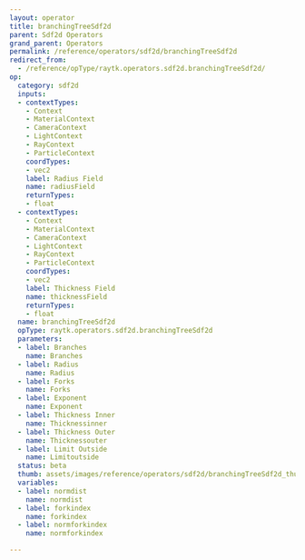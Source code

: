 ```yaml
---
layout: operator
title: branchingTreeSdf2d
parent: Sdf2d Operators
grand_parent: Operators
permalink: /reference/operators/sdf2d/branchingTreeSdf2d
redirect_from:
  - /reference/opType/raytk.operators.sdf2d.branchingTreeSdf2d/
op:
  category: sdf2d
  inputs:
  - contextTypes:
    - Context
    - MaterialContext
    - CameraContext
    - LightContext
    - RayContext
    - ParticleContext
    coordTypes:
    - vec2
    label: Radius Field
    name: radiusField
    returnTypes:
    - float
  - contextTypes:
    - Context
    - MaterialContext
    - CameraContext
    - LightContext
    - RayContext
    - ParticleContext
    coordTypes:
    - vec2
    label: Thickness Field
    name: thicknessField
    returnTypes:
    - float
  name: branchingTreeSdf2d
  opType: raytk.operators.sdf2d.branchingTreeSdf2d
  parameters:
  - label: Branches
    name: Branches
  - label: Radius
    name: Radius
  - label: Forks
    name: Forks
  - label: Exponent
    name: Exponent
  - label: Thickness Inner
    name: Thicknessinner
  - label: Thickness Outer
    name: Thicknessouter
  - label: Limit Outside
    name: Limitoutside
  status: beta
  thumb: assets/images/reference/operators/sdf2d/branchingTreeSdf2d_thumb.png
  variables:
  - label: normdist
    name: normdist
  - label: forkindex
    name: forkindex
  - label: normforkindex
    name: normforkindex

---
```


